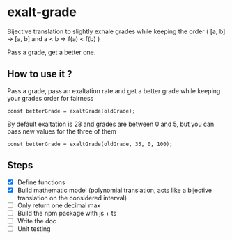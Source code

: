 # exalt-grade

Bijective translation to slightly exhale grades while keeping the order ( [a, b] -> [a, b] and a < b => f(a) < f(b) )

Pass a grade, get a better one.


## How to use it ?

Pass a grade, pass an exaltation rate and get a better grade while keeping your grades order for fairness

     
    const betterGrade = exaltGrade(oldGrade);

By default exaltation is 28 and grades are between 0 and 5, but you can pass new values for the three of them

    const betterGrade = exaltGrade(oldGrade, 35, 0, 100);


## Steps

* [x] Define functions 
* [x] Build mathematic model (polynomial translation, acts like a bijective translation on the considered interval)
* [ ] Only return one decimal max
* [ ] Build the npm package with js + ts
* [ ] Write the doc
* [ ] Unit testing
